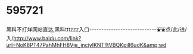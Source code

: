 # 595721
黑料不打烊网站直达,黑料tttzzz入口----------------------------⛲⛲点/此/进/入/http://www.baidu.com/link?url=NoK8PT47PahMhFH8Vie_jnciyIKNTTtVBQKpill6udK&amp;wd
